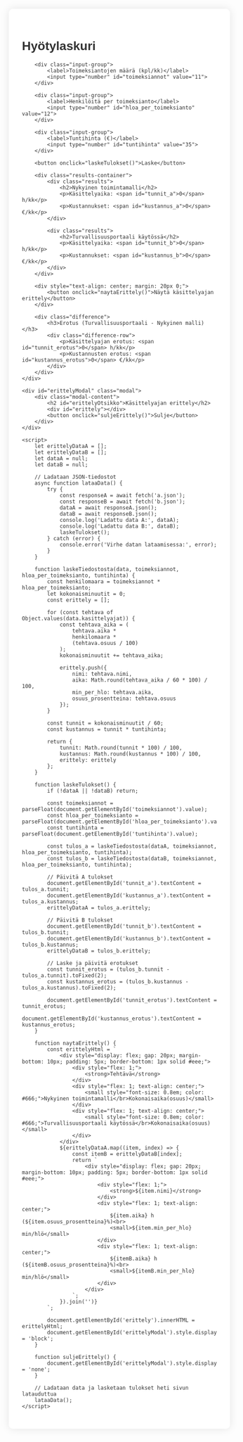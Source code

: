 <html lang="fi">
<head>
    <meta charset="UTF-8">
    <meta name="viewport" content="width=device-width, initial-scale=1.0">
    <link rel="icon" href="data:,">
    <title>Hyötylaskuri</title>
    <style>
        body {
            font-family: Arial, sans-serif;
            background-image: url('background.svg');
            background-size: cover;
            background-attachment: fixed;
            margin: 0;
            padding: 20px;
            color: #333;
        }
        .container {
            max-width: 800px;
            margin: 0 auto;
            background: rgba(255, 255, 255, 0.95);
            padding: 30px;
            border-radius: 10px;
            box-shadow: 0 0 20px rgba(0, 0, 0, 0.1);
        }
        .input-group {
            margin-bottom: 20px;
        }
        label {
            display: block;
            margin-bottom: 5px;
            font-weight: bold;
        }
        input {
            width: 200px;
            padding: 8px;
            border: 1px solid #ddd;
            border-radius: 4px;
        }
        button {
            background-color: #005b9f;
            color: white;
            padding: 10px 20px;
            border: none;
            border-radius: 4px;
            cursor: pointer;
        }
        .results-container {
            display: flex;
            gap: 20px;
            margin-top: 30px;
        }
        .results {
            flex: 1;
            padding: 20px;
            background: #f5f5f5;
            border-radius: 4px;
        }
        .modal {
            display: none;
            position: fixed;
            top: 0;
            left: 0;
            width: 100%;
            height: 100%;
            background: rgba(0, 0, 0, 0.5);
        }
        .modal-content {
            background: white;
            margin: 5% auto;
            padding: 20px;
            width: 90%;
            max-width: 800px;
            border-radius: 8px;
            max-height: 85vh;
            display: flex;
            flex-direction: column;
        }
        .modal-content h2 {
            font-size: 1.5em;
            margin-bottom: 15px;
        }
        .modal-content h3 {
            font-size: 1.2em;
            margin-bottom: 10px;
        }
        .modal-content p {
            font-size: 0.9em;
            margin: 5px 0;
        }
        .modal-content button {
            margin-top: 15px;
            align-self: center;
        }
        #erittely {
            overflow-y: auto;
            max-height: calc(85vh - 150px);
            padding-right: 10px;
        }
        .difference {
            margin-top: 20px;
            padding: 15px;
            background-color: #ffebee;
            border: 1px solid #ef5350;
            border-radius: 4px;
            color: #c62828;
            max-width: 600px;
            margin-left: auto;
            margin-right: auto;
        }
        .difference h3 {
            margin: 0;
            color: #b71c1c;
            text-align: center;
        }
        .difference-row {
            display: flex;
            justify-content: center;
            gap: 40px;
            margin-top: 10px;
        }
        @media screen and (max-width: 768px) {
            .results-container {
                flex-direction: column;
                gap: 10px;
            }
            .difference-row {
                flex-direction: column;
                gap: 10px;
                align-items: center;
                text-align: center;
            }
            .container {
                padding: 15px;
            }
            .results {
                padding: 15px;
            }
        }
    </style>
</head>
<body>
    <div class="container">
        <h1>Hyötylaskuri</h1>

        <div class="input-group">
            <label>Toimeksiantojen määrä (kpl/kk)</label>
            <input type="number" id="toimeksiannot" value="11">
        </div>

        <div class="input-group">
            <label>Henkilöitä per toimeksianto</label>
            <input type="number" id="hloa_per_toimeksianto" value="12">
        </div>

        <div class="input-group">
            <label>Tuntihinta (€)</label>
            <input type="number" id="tuntihinta" value="35">
        </div>

        <button onclick="laskeTulokset()">Laske</button>

        <div class="results-container">
            <div class="results">
                <h2>Nykyinen toimintamalli</h2>
                <p>Käsittelyaika: <span id="tunnit_a">0</span> h/kk</p>
                <p>Kustannukset: <span id="kustannus_a">0</span> €/kk</p>
            </div>

            <div class="results">
                <h2>Turvallisuusportaali käytössä</h2>
                <p>Käsittelyaika: <span id="tunnit_b">0</span> h/kk</p>
                <p>Kustannukset: <span id="kustannus_b">0</span> €/kk</p>
            </div>
        </div>

        <div style="text-align: center; margin: 20px 0;">
            <button onclick="naytaErittely()">Näytä käsittelyajan erittely</button>
        </div>

        <div class="difference">
            <h3>Erotus (Turvallisuusportaali - Nykyinen malli)</h3>
            <div class="difference-row">
                <p>Käsittelyajan erotus: <span id="tunnit_erotus">0</span> h/kk</p>
                <p>Kustannusten erotus: <span id="kustannus_erotus">0</span> €/kk</p>
            </div>
        </div>
    </div>

    <div id="erittelyModal" class="modal">
        <div class="modal-content">
            <h2 id="erittelyOtsikko">Käsittelyajan erittely</h2>
            <div id="erittely"></div>
            <button onclick="suljeErittely()">Sulje</button>
        </div>
    </div>

    <script>
        let erittelyDataA = [];
        let erittelyDataB = [];
        let dataA = null;
        let dataB = null;

        // Ladataan JSON-tiedostot
        async function lataaData() {
            try {
                const responseA = await fetch('a.json');
                const responseB = await fetch('b.json');
                dataA = await responseA.json();
                dataB = await responseB.json();
                console.log('Ladattu data A:', dataA);
                console.log('Ladattu data B:', dataB);
                laskeTulokset();
            } catch (error) {
                console.error('Virhe datan lataamisessa:', error);
            }
        }

        function laskeTiedostosta(data, toimeksiannot, hloa_per_toimeksianto, tuntihinta) {
            const henkilomaara = toimeksiannot * hloa_per_toimeksianto;
            let kokonaisminuutit = 0;
            const erittely = [];

            for (const tehtava of Object.values(data.kasittelyajat)) {
                const tehtava_aika = (
                    tehtava.aika *
                    henkilomaara *
                    (tehtava.osuus / 100)
                );
                kokonaisminuutit += tehtava_aika;

                erittely.push({
                    nimi: tehtava.nimi,
                    aika: Math.round(tehtava_aika / 60 * 100) / 100,
                    min_per_hlo: tehtava.aika,
                    osuus_prosentteina: tehtava.osuus
                });
            }

            const tunnit = kokonaisminuutit / 60;
            const kustannus = tunnit * tuntihinta;

            return {
                tunnit: Math.round(tunnit * 100) / 100,
                kustannus: Math.round(kustannus * 100) / 100,
                erittely: erittely
            };
        }

        function laskeTulokset() {
            if (!dataA || !dataB) return;

            const toimeksiannot = parseFloat(document.getElementById('toimeksiannot').value);
            const hloa_per_toimeksianto = parseFloat(document.getElementById('hloa_per_toimeksianto').value);
            const tuntihinta = parseFloat(document.getElementById('tuntihinta').value);

            const tulos_a = laskeTiedostosta(dataA, toimeksiannot, hloa_per_toimeksianto, tuntihinta);
            const tulos_b = laskeTiedostosta(dataB, toimeksiannot, hloa_per_toimeksianto, tuntihinta);

            // Päivitä A tulokset
            document.getElementById('tunnit_a').textContent = tulos_a.tunnit;
            document.getElementById('kustannus_a').textContent = tulos_a.kustannus;
            erittelyDataA = tulos_a.erittely;

            // Päivitä B tulokset
            document.getElementById('tunnit_b').textContent = tulos_b.tunnit;
            document.getElementById('kustannus_b').textContent = tulos_b.kustannus;
            erittelyDataB = tulos_b.erittely;

            // Laske ja päivitä erotukset
            const tunnit_erotus = (tulos_b.tunnit - tulos_a.tunnit).toFixed(2);
            const kustannus_erotus = (tulos_b.kustannus - tulos_a.kustannus).toFixed(2);

            document.getElementById('tunnit_erotus').textContent = tunnit_erotus;
            document.getElementById('kustannus_erotus').textContent = kustannus_erotus;
        }

        function naytaErittely() {
            const erittelyHtml = `
                <div style="display: flex; gap: 20px; margin-bottom: 10px; padding: 5px; border-bottom: 1px solid #eee;">
                    <div style="flex: 1;">
                        <strong>Tehtävä</strong>
                    </div>
                    <div style="flex: 1; text-align: center;">
                        <small style="font-size: 0.8em; color: #666;">Nykyinen toimintamalli</br>Kokonaisaika(osuus)</small>
                    </div>
                    <div style="flex: 1; text-align: center;">
                        <small style="font-size: 0.8em; color: #666;">Turvallisuusportaali käytössä</br>Kokonaisaika(osuus)</small>
                    </div>
                </div>
                ${erittelyDataA.map((item, index) => {
                    const itemB = erittelyDataB[index];
                    return `
                        <div style="display: flex; gap: 20px; margin-bottom: 10px; padding: 5px; border-bottom: 1px solid #eee;">
                            <div style="flex: 1;">
                                <strong>${item.nimi}</strong>
                            </div>
                            <div style="flex: 1; text-align: center;">
                                ${item.aika} h (${item.osuus_prosentteina}%)<br>
                                <small>${item.min_per_hlo} min/hlö</small>
                            </div>
                            <div style="flex: 1; text-align: center;">
                                ${itemB.aika} h (${itemB.osuus_prosentteina}%)<br>
                                <small>${itemB.min_per_hlo} min/hlö</small>
                            </div>
                        </div>
                    `;
                }).join('')}
            `;

            document.getElementById('erittely').innerHTML = erittelyHtml;
            document.getElementById('erittelyModal').style.display = 'block';
        }

        function suljeErittely() {
            document.getElementById('erittelyModal').style.display = 'none';
        }

        // Ladataan data ja lasketaan tulokset heti sivun latauduttua
        lataaData();
    </script>
</body>
</html>
